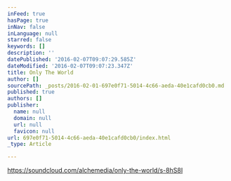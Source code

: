 ```yaml
---
inFeed: true
hasPage: true
inNav: false
inLanguage: null
starred: false
keywords: []
description: ''
datePublished: '2016-02-07T09:07:29.585Z'
dateModified: '2016-02-07T09:07:23.347Z'
title: Only The World
author: []
sourcePath: _posts/2016-02-01-697e0f71-5014-4c66-aeda-40e1cafd0cb0.md
published: true
authors: []
publisher:
  name: null
  domain: null
  url: null
  favicon: null
url: 697e0f71-5014-4c66-aeda-40e1cafd0cb0/index.html
_type: Article

---
```

https://soundcloud.com/alchemedia/only-the-world/s-8hS8I